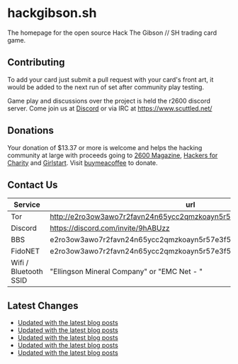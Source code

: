 # hackgibson.sh
The homepage for the open source Hack The Gibson // SH trading card game.


## Contributing

To add your card just submit a pull request with your card's front art, it would be added to the next run of set after community play testing.

Game play and discussions over the project is held the r2600 discord server. Come join us at [Discord](https://discord.com/invite/9hABUzz) or via IRC at https://www.scuttled.net/


## Donations

Your donation of $13.37 or more is welcome and helps the hacking community at large with proceeds going to [2600 Magazine](https://2600.com/), [Hackers for Charity](https://hackersforcharity.org) and [Girlstart](https://girlstart.org).  Visit [buymeacoffee](https://www.buymeacoffee.com/hackgibson.sh) to donate.


## Contact Us

Service | url
-|-
Tor | http://e2ro3ow3awo7r2favn24n65ycc2qmzkoayn5r57e3f56nvjwdcgg32ad.onion
Discord | https://discord.com/invite/9hABUzz
BBS | e2ro3ow3awo7r2favn24n65ycc2qmzkoayn5r57e3f56nvjwdcgg32ad.onion:23
FidoNET | e2ro3ow3awo7r2favn24n65ycc2qmzkoayn5r57e3f56nvjwdcgg32ad.onion:24554
Wifi / Bluetooth SSID | "Ellingson Mineral Company" or "EMC Net - <fidonet address>"

## Latest Changes
<!-- BLOG-POST-LIST:START -->
- [Updated with the latest blog posts](https://github.com/DFW2600/hackgibson.sh/commit/995f6a81d1ac0a36a4707def001271e2ead2c66c)
- [Updated with the latest blog posts](https://github.com/DFW2600/hackgibson.sh/commit/d3a55d7daefae4f708a26381a958b9925a4f637c)
- [Updated with the latest blog posts](https://github.com/DFW2600/hackgibson.sh/commit/d803232157c28440683be9b1897804272e265bf0)
- [Updated with the latest blog posts](https://github.com/DFW2600/hackgibson.sh/commit/3d13b68c3478e23e6e8b12ac21d99370a697026a)
- [Updated with the latest blog posts](https://github.com/DFW2600/hackgibson.sh/commit/667475a4dafcd7aca063c7f59148a1d10b7e13be)
<!-- BLOG-POST-LIST:END -->
